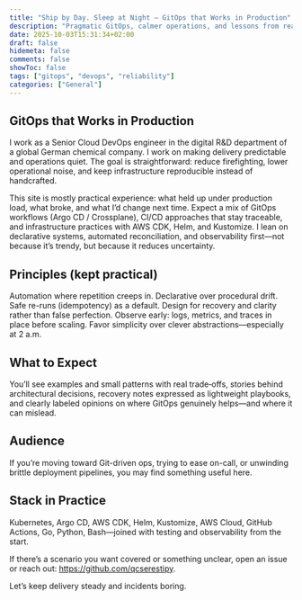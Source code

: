 ```yaml
---
title: "Ship by Day. Sleep at Night — GitOps that Works in Production"
description: "Pragmatic GitOps, calmer operations, and lessons from real delivery systems."
date: 2025-10-03T15:31:34+02:00
draft: false
hidemeta: false
comments: false
showToc: false
tags: ["gitops", "devops", "reliability"]
categories: ["General"]
---
```


## GitOps that Works in Production

I work as a Senior Cloud DevOps engineer in the digital R&D department of a global German chemical company. I work on making delivery predictable and operations quiet. The goal is straightforward: reduce firefighting, lower operational noise, and keep infrastructure reproducible instead of handcrafted.

This site is mostly practical experience: what held up under production load, what broke, and what I’d change next time. Expect a mix of GitOps workflows (Argo CD / Crossplane), CI/CD approaches that stay traceable, and infrastructure practices with AWS CDK, Helm, and Kustomize. I lean on declarative systems, automated reconciliation, and observability first—not because it’s trendy, but because it reduces uncertainty.

## Principles (kept practical)
Automation where repetition creeps in. Declarative over procedural drift. Safe re-runs (idempotency) as a default. Design for recovery and clarity rather than false perfection. Observe early: logs, metrics, and traces in place before scaling. Favor simplicity over clever abstractions—especially at 2 a.m.

## What to Expect
You’ll see examples and small patterns with real trade‑offs, stories behind architectural decisions, recovery notes expressed as lightweight playbooks, and clearly labeled opinions on where GitOps genuinely helps—and where it can mislead.

## Audience
If you’re moving toward Git-driven ops, trying to ease on-call, or unwinding brittle deployment pipelines, you may find something useful here.

## Stack in Practice
Kubernetes, Argo CD, AWS CDK, Helm, Kustomize, AWS Cloud, GitHub Actions, Go, Python, Bash—joined with testing and observability from the start.

If there’s a scenario you want covered or something unclear, open an issue or reach out: https://github.com/qcserestipy.

Let’s keep delivery steady and incidents boring.
